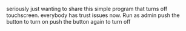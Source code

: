 seriously just wanting to share this simple program that turns off touchscreen. everybody has trust issues now.
Run as admin 
push the button to turn on
push the button again to turn off
